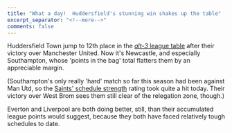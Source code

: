 ```yaml
---
title: "What a day!  Huddersfield's stunning win shakes up the table"
excerpt_separator: "<!--more-->"
comments: false
---
```


Huddersfield Town jump to 12th place in the
[*alt-3* league table](/leagues/england-premier-league) 
after their victory over Manchester United.  Now it's Newcastle, and 
especially Southampton, whose 'points in the bag' total flatters them
by an appreciable margin.

(Southampton's only really 'hard' match so far this season had been 
against Man Utd,
so the [Saints' schedule strength](/leagues/england-premier-league/schedule-strength-Sot/) rating took quite a hit today. Their victory
over West Brom sees them still clear of the relegation zone, though.)

Everton and Liverpool are both doing better, still, 
than their accumulated
league points would suggest, because they both have faced relatively tough
schedules to date. 


